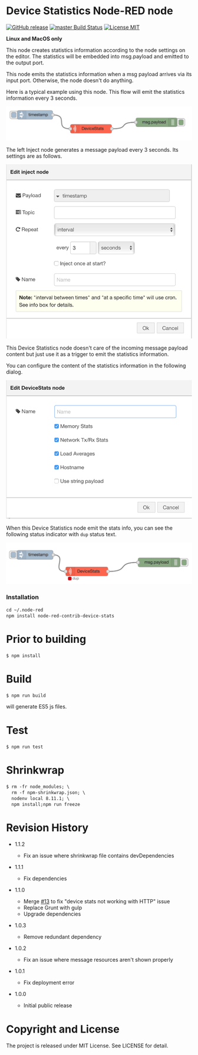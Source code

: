Device Statistics Node-RED node
===

[![GitHub release](https://img.shields.io/github/release/dbaba/node-red-contrib-device-stats.svg)](https://github.com/dbaba/node-red-contrib-device-stats/releases/latest)
[![master Build Status](https://travis-ci.org/dbaba/node-red-contrib-device-stats.svg?branch=master)](https://travis-ci.org/dbaba/node-red-contrib-device-stats/)
[![License MIT](https://img.shields.io/github/license/dbaba/node-red-contrib-device-stats.svg)](http://opensource.org/licenses/MIT)

**Linux and MacOS only**

This node creates statistics information according to the node settings on the editor. The statistics will be embedded into msg.payload and emitted to the output port.

This node emits the statistics information when a msg payload arrives via its input port. Otherwise, the node doesn't do anything.

Here is a typical example using this node. This flow will emit the statistics information every 3 seconds.

![Flow Example](images/screenshot-flow-example.png "Flow Example")

The left Inject node generates a message payload every 3 seconds. Its settings are as follows.

![Inject Node](images/screenshot-inject-node.png "Inject Node")

This Device Statistics node doesn't care of the incoming message payload content but just use it as a trigger to emit the statistics information.

You can configure the content of the statistics information in the following dialog.

![Device Statistics Node](images/screenshot-device-stats-node.png "Device Statistics Node")

When this Device Statistics node emit the stats info, you can see the following status indicator with `dup` status text.

![Status Indicator](images/screenshot-heartbeat.png "Status Indicator")

### Installation

```
cd ~/.node-red
npm install node-red-contrib-device-stats
```

# Prior to building

```
$ npm install
```

# Build

```
$ npm run build
```
will generate ES5 js files.

# Test

```
$ npm run test
```

# Shrinkwrap

```
$ rm -fr node_modules; \
  rm -f npm-shrinkwrap.json; \
  nodenv local 8.11.1; \
  npm install;npm run freeze
```

# Revision History
* 1.1.2
  - Fix an issue where shrinkwrap file contains devDependencies

* 1.1.1
  - Fix dependencies

* 1.1.0
  - Merge [#13](https://github.com/dbaba/node-red-contrib-device-stats/pull/13) to fix "device stats not working with HTTP" issue
  - Replace Grunt with gulp
  - Upgrade dependencies

* 1.0.3
  - Remove redundant dependency

* 1.0.2
  - Fix an issue where message resources aren't shown properly

* 1.0.1
  - Fix deployment error

* 1.0.0
  - Initial public release

# Copyright and License

The project is released under MIT License. See LICENSE for detail.
